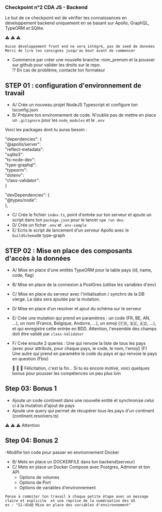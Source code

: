 ### Checkpoint n°2 CDA JS - Backend

Le but de ce checkpoint est de vérifier tes connaissances en développement backend uniquement en se basant sur Apollo, GraphQL, TypeORM et SQlite.

:warning: :warning: :warning:

```
Aucun développement front end ne sera intégré, pas de seed de données
Merci de lire les consignes jusqu'au bout avant de commencer
```

- Commence par créer une nouvelle branche :nom_prenom et la pousser sur github pour valider les droits sur le repo.\
  :interrobang: En cas de problème, contacte ton formateur

## STEP 01 : configuration d'environnement de travail

- A/ Crée un nouveau projet NodeJS Typescript et configure ton tsconfig.json
- B/ Prépare ton environnement de code. N'oublie pas de mettre en place un `.gitignore` pour les `node_modules` et le `.env`

Voici les packages dont tu auras besoin :

"dependencies": {\
 "@apollo/server":\
 "reflect-metadata":\
 "sqlite3":\
 "ts-node-dev":\
 "type-graphql":\
 "typeorm":\
 "dotenv":\
 "class-validator":\
}

"devDependencies": {\
 "@types/node":\
},

- C/ Crée le fichier `index.ts`, point d'entrée sur ton serveur et ajoute un script dans ton `package.json` pour le lancer `npm run dev`.
- D/ Crée un ficher `.env` et `.env-sample`
- E/ Ecris le script de lancement d'un serveur Apollo avec le `buildSchema`de type-graph

## STEP 02 : Mise en place des composants d'accès à la données

- A/ Mise en place d'une entités TypeORM pour la table pays (id, name, code, flag)
- B/ Mise en place de la connexion à PostGres (utilise les variables d'env)
- C/ Mise en place du serveur avec l'initialisation / synchro de la DB vierge. La data sera ajoutée par la mutation.
- D/ Mise en place d'un resolver et ajout du schéma sur le serveur

- E/ Crée une mutation qui prend en paramètres :
  un code (FR, BE, AN, ...),
  un nom (France, Belgique, Andorre, ...),
  un emoji (🇫🇷, 🇧🇪, 🇦🇩, ...),
  et qui enregistre cette entrée en BDD.
  Attention, l'ensemble des champs doit être validé par `class-Validator`

- F/ Crée ensuite 2 queries :
  Une qui renvoie la liste de tous les pays (avec pour attributs, pour chaque pays, le code, le nom, l'emoji) (F)\
  Une autre qui prend en paramètre le code du pays et qui renvoie le pays en question (Fbis)

  :tada: :tada: :tada:
  Félicitation, c'est la fin...
  Si tu es encore motivé, voici quelques bonus pour pousser les compétences un peu plus loin

## Step 03: Bonus 1

- Ajoute un code continent dans une nouvelle entité et synchronise celui ci à la mutation d'ajout de pays
- Ajoute une query qui permet de récupérer tous les pays d'un continent (continent.resolvers.ts)

:warning: :warning: :warning: Attention

## Step 04: Bonus 2

-Modifie ton code pour passer en environnement Docker

- B/ Mets en place un DOCKERFILE dans ton backend(serveur)
- C/ Mets en place un Docker Compose avec Postgres, Adminer et ton API
  - Options de volumes
  - Options de Port
  - Options de variables d'environnement

```
Pense à commiter ton travail à chaque petite étape avec un message claire et explicite  et une reprise de la numéroation des US
ex : "S1-USd@ Mise en place des variables d'environnement"
```
